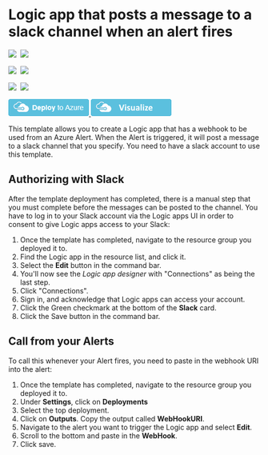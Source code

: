 # Logic app that posts a message to a slack channel when an alert fires

<IMG SRC="https://azbotstorage.blob.core.windows.net/badges/201-alert-to-slack-with-logic-app/PublicLastTestDate.svg" />&nbsp;
<IMG SRC="https://azbotstorage.blob.core.windows.net/badges/201-alert-to-slack-with-logic-app/PublicDeployment.svg" />&nbsp;

<IMG SRC="https://azbotstorage.blob.core.windows.net/badges/201-alert-to-slack-with-logic-app/FairfaxLastTestDate.svg" />&nbsp;
<IMG SRC="https://azbotstorage.blob.core.windows.net/badges/201-alert-to-slack-with-logic-app/FairfaxDeployment.svg" />&nbsp;

<IMG SRC="https://azbotstorage.blob.core.windows.net/badges/201-alert-to-slack-with-logic-app/BestPracticeResult.svg" />&nbsp;
<IMG SRC="https://azbotstorage.blob.core.windows.net/badges/201-alert-to-slack-with-logic-app/CredScanResult.svg" />&nbsp;

<a href="https://portal.azure.com/#create/Microsoft.Template/uri/https%3A%2F%2Fraw.githubusercontent.com%2FAzure%2Fazure-quickstart-templates%2Fmaster%2F201-alert-to-slack-with-logic-app%2Fazuredeploy.json" target="_blank">
    <img src="https://raw.githubusercontent.com/Azure/azure-quickstart-templates/master/1-CONTRIBUTION-GUIDE/images/deploytoazure.png"/>
</a>
<a href="http://armviz.io/#/?load=https%3A%2F%2Fraw.githubusercontent.com%2FAzure%2Fazure-quickstart-templates%2Fmaster%2F201-alert-to-slack-with-logic-app%2Fazuredeploy.json" target="_blank">
    <img src="https://raw.githubusercontent.com/Azure/azure-quickstart-templates/master/1-CONTRIBUTION-GUIDE/images/visualizebutton.png"/>
</a>

This template allows you to create a Logic app that has a webhook to be used from an Azure Alert. When the Alert is triggered, it will post a message to a slack channel that you specify. You need to have a slack account to use this template.

## Authorizing with Slack

After the template deployment has completed, there is a manual step that you must complete before the messages can be posted to the channel. You have to log in to your Slack account via the Logic apps UI in order to consent to give Logic apps access to your Slack:

1. Once the template has completed, navigate to the resource group you deployed it to.
2. Find the Logic app in the resource list, and click it.
3. Select the **Edit** button in the command bar.
4. You'll now see the *Logic app designer* with "Connections" as being the last step. 
5. Click "Connections". 
6. Sign in, and acknowledge that Logic apps can access your account. 
7. Click the Green checkmark at the bottom of the **Slack** card.
8. Click the Save button in the command bar.

## Call from your Alerts

To call this whenever your Alert fires, you need to paste in the webhook URI into the alert:

1. Once the template has completed, navigate to the resource group you deployed it to.
2. Under **Settings**, click on **Deployments**
3. Select the top deployment.
4. Click on **Outputs**. Copy the output called **WebHookURI**. 
5. Navigate to the alert you want to trigger the Logic app and select **Edit**.
6. Scroll to the bottom and paste in the **WebHook**. 
7. Click save.
